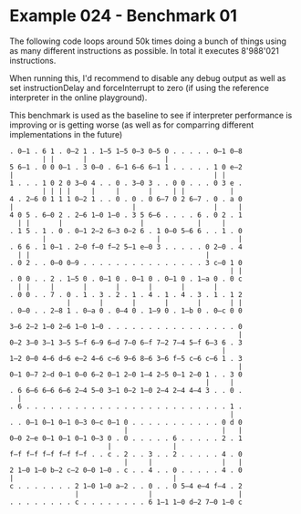 # Example 024 - Benchmark 01

The following code loops around 50k times doing a bunch of things using as many different instructions as possible. In total it executes 8'988'021 instructions.

When running this, I'd recommend to disable any debug output as well as set instructionDelay and forceInterrupt to zero (if using the reference interpreter in the online playground).

This benchmark is used as the baseline to see if interpreter performance is improving or is getting worse (as well as for comparring different implementations in the future)


```
. 0—1 . 6 1 . 0—2 1 . 1—5 1—5 0—3 0—5 0 . . . . . 0—1 0—8
        | |       |                   |                  
5 6—1 . 0 0 0—1 . 3 0—0 . 6—1 6—6 6—1 1 . . . . . 1 0 e—2
|                                                 | |    
1 . . . 1 0 2 0 3—0 4 . . 0 . 3—0 3 . . 0 0 . . . 0 3 e .
        | | | |     |     |       |     | |           |  
4 . 2—6 0 1 1 1 0—2 1 . . 0 . 0 . 0 6—7 0 2 6—7 . 0 . a 0
|                             |                   |     |
4 0 5 . 6—0 2 . 2—6 1—0 1—0 . 3 5 6—6 . . . . 6 . 0 2 . 1
  | |       |                   |             |     |    
. 1 5 . 1 . 0 . 0—1 2—2 6—3 0—2 6 . 1 0—0 5—6 6 . . 1 . 0
        |                           |                   |
. 6 6 . 1 0—1 . 2—0 f—0 f—2 5—1 e—0 3 . . . . . 0 2—0 . 4
  | |                                           |        
. 0 2 . . 0—0 0—9 . . . . . . . . . . . . . . . 3 c—0 1 0
                                                      | |
. 0 0 . . 2 . 1—5 0 . 0—1 0 . 0—1 0 . 0—1 0 . 1—a 0 . 0 c
  | |     |       |       |       |       |       |      
. 0 0 . . 7 . 0 . 1 . 3 . 2 . 1 . 4 . 1 . 4 . 3 . 1 . 1 2
              |       |       |       |       |       | |
. 0—0 . . 2—8 1 . 0—a 0 . 0—4 0 . 1—9 0 . 1—b 0 . 0—c 0 0
                                                         
3—6 2—2 1—0 2—6 1—0 1—0 . . . . . . . . . . . . . . . . 0
                                                        |
0—2 3—0 3—1 3—5 5—f 6—9 6—d 7—0 6—f 7—2 7—4 5—f 6—3 6 . 3
                                                    |    
1—2 0—0 4—6 d—6 e—2 4—6 c—6 9—6 8—6 3—6 f—5 c—6 c—6 1 . 3
                                                        |
0—1 0—7 2—d 0—1 0—0 6—2 0—1 2—0 1—4 2—5 0—1 2—0 1 . . 3 0
                                                |     |  
. 6 6—6 6—6 6—6 2—4 5—0 3—1 0—2 1—0 2—4 2—4 4—4 3 . . 0 .
  |                                                      
. 6 . . . . . . . . . . . . . . . . . . . . . . . . . 1 .
                                                      |  
. . 0—1 0—1 0—1 0—3 0—c 0—1 0 . . . . . . . . . . . 0 d 0
                            |                       |   |
0—0 2—e 0—1 0—1 0—1 0—3 0 . 0 . . . . . 6 . . . . . 2 . 1
                        |               |                
f—f f—f f—f f—f f—f . . c . 2 . . 3 . . 2 . . . . . 4 . 0
                            |     |                 |   |
2 1—0 1—0 b—2 c—2 0—0 1—0 . c . . 4 . . 0 . . . . . 4 . 0
|                                       |                
c . . . . . . . 2 1—0 1—0 a—2 . . 0 . . 0 5—4 e—4 f—4 . 2
                |                 |                     |
. . . . . . . . c . . . . . . . . 6 1—1 1—0 d—2 7—0 1—0 c
```
